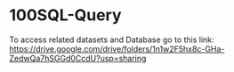 # 100SQL-Query
 
To access related datasets and Database go to this link:
https://drive.google.com/drive/folders/1n1w2F5hx8c-GHa-ZedwQa7hSGGd0CcdU?usp=sharing

